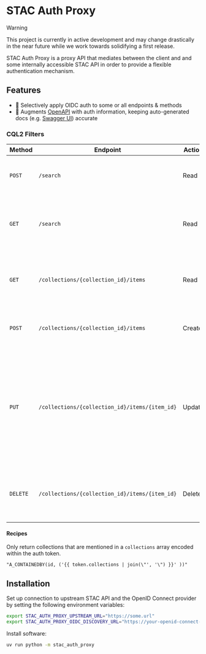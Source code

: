 # STAC Auth Proxy

> [!WARNING]
> This project is currently in active development and may change drastically in the near future while we work towards solidifying a first release.

STAC Auth Proxy is a proxy API that mediates between the client and and some internally accessible STAC API in order to provide a flexible authentication mechanism.

## Features

- 🔐 Selectively apply OIDC auth to some or all endpoints & methods
- 📖 Augments [OpenAPI](https://swagger.io/specification/) with auth information, keeping auto-generated docs (e.g. [Swagger UI](https://swagger.io/tools/swagger-ui/)) accurate

### CQL2 Filters

| Method   | Endpoint                                       | Action | Filter | Strategy                                                                                                   |
| -------- | ---------------------------------------------- | ------ | ------ | ---------------------------------------------------------------------------------------------------------- |
| `POST`   | `/search`                                      | Read   | Item   | Append body with generated CQL2 query.                                                                     |
| `GET`    | `/search`                                      | Read   | Item   | Append query params with generated CQL2 query.                                                             |
| `GET`    | `/collections/{collection_id}/items`           | Read   | Item   | Append query params with generated CQL2 query.                                                             |
| `POST`   | `/collections/{collection_id}/items`           | Create | Item   | Validate body with generated CQL2 query.                                                                   |
| `PUT`    | `/collections/{collection_id}/items/{item_id}` | Update | Item   | Fetch STAC Item and validate CQL2 query; merge STAC Item with body and validate with generated CQL2 query. |
| `DELETE` | `/collections/{collection_id}/items/{item_id}` | Delete | Item   | Fetch STAC Item and validate with CQL2 query.                                                              |

#### Recipes

Only return collections that are mentioned in a `collections` array encoded within the auth token.

```
"A_CONTAINEDBY(id, ('{{ token.collections | join(\"', '\") }}' ))"
```

## Installation

Set up connection to upstream STAC API and the OpenID Connect provider by setting the following environment variables:

```bash
export STAC_AUTH_PROXY_UPSTREAM_URL="https://some.url"
export STAC_AUTH_PROXY_OIDC_DISCOVERY_URL="https://your-openid-connect-provider.com/.well-known/openid-configuration"
```

Install software:

```bash
uv run python -m stac_auth_proxy
```
